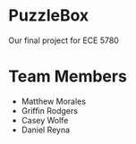 # PuzzleBox
 Our final project for ECE 5780

# Team Members
- Matthew Morales
- Griffin Rodgers
- Casey Wolfe
- Daniel Reyna
